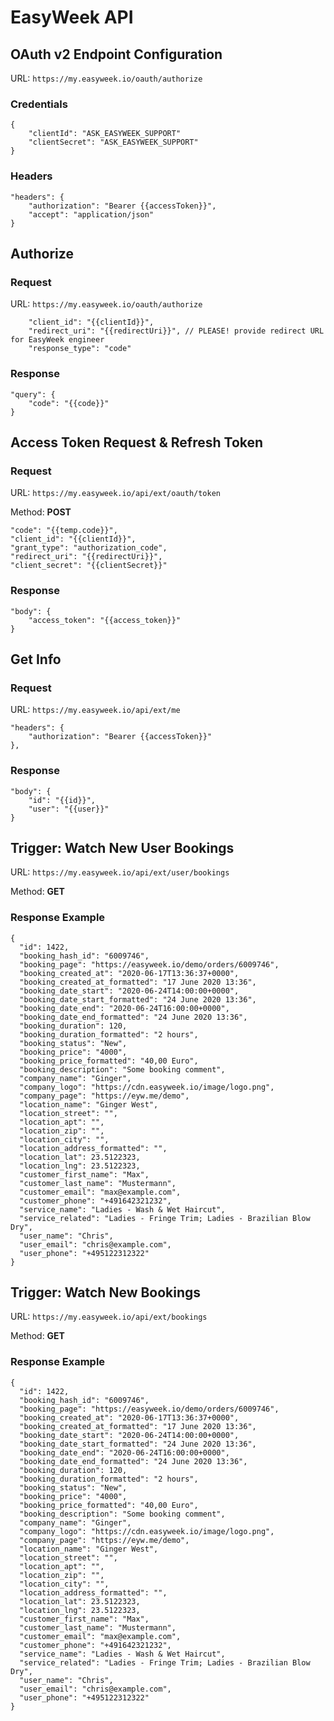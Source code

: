 # EasyWeek API

## OAuth v2 Endpoint Configuration

URL: `https://my.easyweek.io/oauth/authorize`

### Credentials

```
{
    "clientId": "ASK_EASYWEEK_SUPPORT"
    "clientSecret": "ASK_EASYWEEK_SUPPORT"
}
```

### Headers

```
"headers": {
    "authorization": "Bearer {{accessToken}}",
    "accept": "application/json"
}
```

## Authorize

### Request

URL: `https://my.easyweek.io/oauth/authorize`

```
    "client_id": "{{clientId}}",
    "redirect_uri": "{{redirectUri}}", // PLEASE! provide redirect URL for EasyWeek engineer
    "response_type": "code"
```

### Response

```
"query": {
    "code": "{{code}}"
}
```

## Access Token Request & Refresh Token

### Request

URL: `https://my.easyweek.io/api/ext/oauth/token`

Method: **POST**

```
"code": "{{temp.code}}",
"client_id": "{{clientId}}",
"grant_type": "authorization_code",
"redirect_uri": "{{redirectUri}}",
"client_secret": "{{clientSecret}}"
```

### Response

```
"body": {
    "access_token": "{{access_token}}"
}
```

## Get Info

### Request

URL: `https://my.easyweek.io/api/ext/me`

```
"headers": {
    "authorization": "Bearer {{accessToken}}"
},
```

### Response

```
"body": {
    "id": "{{id}}",
    "user": "{{user}}"
}

```

## Trigger: Watch New User Bookings

URL: `https://my.easyweek.io/api/ext/user/bookings`

Method: **GET**

### Response Example

```
{
  "id": 1422,
  "booking_hash_id": "6009746",
  "booking_page": "https://easyweek.io/demo/orders/6009746",
  "booking_created_at": "2020-06-17T13:36:37+0000",
  "booking_created_at_formatted": "17 June 2020 13:36",
  "booking_date_start": "2020-06-24T14:00:00+0000",
  "booking_date_start_formatted": "24 June 2020 13:36",
  "booking_date_end": "2020-06-24T16:00:00+0000",
  "booking_date_end_formatted": "24 June 2020 13:36",
  "booking_duration": 120,
  "booking_duration_formatted": "2 hours",
  "booking_status": "New",
  "booking_price": "4000",
  "booking_price_formatted": "40,00 Euro",
  "booking_description": "Some booking comment",
  "company_name": "Ginger",
  "company_logo": "https://cdn.easyweek.io/image/logo.png",
  "company_page": "https://eyw.me/demo",
  "location_name": "Ginger West",
  "location_street": "",
  "location_apt": "",
  "location_zip": "",
  "location_city": "",
  "location_address_formatted": "",
  "location_lat": 23.5122323,
  "location_lng": 23.5122323,
  "customer_first_name": "Max",
  "customer_last_name": "Mustermann",
  "customer_email": "max@example.com",
  "customer_phone": "+491642321232",
  "service_name": "Ladies - Wash & Wet Haircut",
  "service_related": "Ladies - Fringe Trim; Ladies - Brazilian Blow Dry",
  "user_name": "Chris",
  "user_email": "chris@example.com",
  "user_phone": "+495122312322"
}
```

## Trigger: Watch New Bookings

URL: `https://my.easyweek.io/api/ext/bookings`

Method: **GET**

### Response Example

```
{
  "id": 1422,
  "booking_hash_id": "6009746",
  "booking_page": "https://easyweek.io/demo/orders/6009746",
  "booking_created_at": "2020-06-17T13:36:37+0000",
  "booking_created_at_formatted": "17 June 2020 13:36",
  "booking_date_start": "2020-06-24T14:00:00+0000",
  "booking_date_start_formatted": "24 June 2020 13:36",
  "booking_date_end": "2020-06-24T16:00:00+0000",
  "booking_date_end_formatted": "24 June 2020 13:36",
  "booking_duration": 120,
  "booking_duration_formatted": "2 hours",
  "booking_status": "New",
  "booking_price": "4000",
  "booking_price_formatted": "40,00 Euro",
  "booking_description": "Some booking comment",
  "company_name": "Ginger",
  "company_logo": "https://cdn.easyweek.io/image/logo.png",
  "company_page": "https://eyw.me/demo",
  "location_name": "Ginger West",
  "location_street": "",
  "location_apt": "",
  "location_zip": "",
  "location_city": "",
  "location_address_formatted": "",
  "location_lat": 23.5122323,
  "location_lng": 23.5122323,
  "customer_first_name": "Max",
  "customer_last_name": "Mustermann",
  "customer_email": "max@example.com",
  "customer_phone": "+491642321232",
  "service_name": "Ladies - Wash & Wet Haircut",
  "service_related": "Ladies - Fringe Trim; Ladies - Brazilian Blow Dry",
  "user_name": "Chris",
  "user_email": "chris@example.com",
  "user_phone": "+495122312322"
}
```
